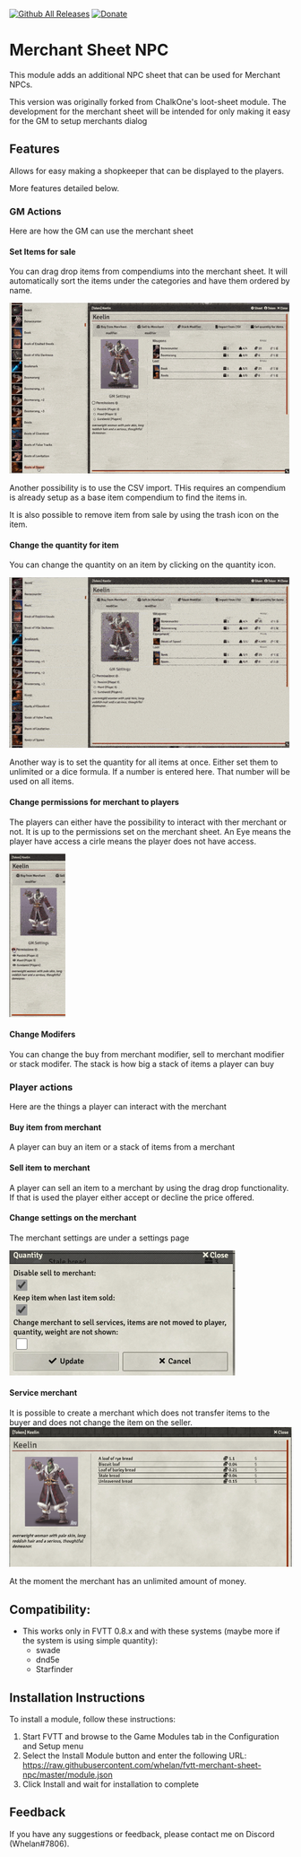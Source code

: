 [![Github All Releases](https://img.shields.io/github/downloads/whelan/fvtt-merchant-sheet-npc/total.svg)]() [![Donate](https://img.shields.io/badge/Donate-BuyMeACoffee-green.svg)](https://www.buymeacoffee.com/whelan)
# Merchant Sheet NPC

This module adds an additional NPC sheet that can be used for Merchant NPCs. 

This version was originally forked from ChalkOne's loot-sheet module. 
The development for the merchant sheet will be intended for only making it easy for the GM to setup merchants dialog 

## Features

Allows for easy making a shopkeeper that can be displayed to the players. 

More features detailed below.
### GM Actions
Here are how the GM can use the merchant sheet

#### Set Items for sale
You can drag drop items from compendiums into the merchant sheet. It will automatically sort the items under the categories and have them ordered by name.

![](images/Merchant-set-item-for-sale.gif)

Another possibility is to use the CSV import. THis requires an compendium is already setup as a base item compendium to find the items in. 

It is also possible to remove item from sale by using the trash icon on the item. 

#### Change the quantity for item
You can change the quantity on an item by clicking on the quantity icon. 

![](images/Merchant-change-quantity.gif)

Another way is to set the quantity for all items at once. Either set them to unlimited or a dice formula. If a number is entered here. That number will be used on all items. 

#### Change permissions for merchant to players
The players can either have the possibility to interact with ther merchant or not. It is up to the permissions set on the merchant sheet. An Eye means the player have access a cirle means the player does not have access.

![](images/Merchant-permissions.gif)

#### Change Modifers
You can change the buy from merchant modifier, sell to merchant modifier or stack modifer. The stack is how big a stack of items a player can buy

### Player actions
Here are the things a player can interact with the merchant

#### Buy item from merchant
A player can buy an item or a stack of items from a merchant

#### Sell item to merchant
A player can sell an item to a merchant by using the drag drop functionality. If that is used the player either accept or decline the price offered. 

#### Change settings on the merchant
The merchant settings are under a settings page

![](images/settings.png)

#### Service merchant
It is possible to create a merchant which does not transfer items to the buyer and does not change the item on the seller. 
![](images/Service-merchant.png)

At the moment the merchant has an unlimited amount of money.

## Compatibility:
- This works only in FVTT 0.8.x and with these systems (maybe more if the system is using simple quantity): 
  * swade
  * dnd5e  
  * Starfinder 

## Installation Instructions

To install a module, follow these instructions:

1. Start FVTT and browse to the Game Modules tab in the Configuration and Setup menu
2. Select the Install Module button and enter the following URL: https://raw.githubusercontent.com/whelan/fvtt-merchant-sheet-npc/master/module.json
3. Click Install and wait for installation to complete 

## Feedback

If you have any suggestions or feedback, please contact me on Discord (Whelan#7806).
